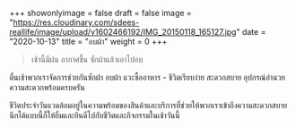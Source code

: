 +++
showonlyimage = false
draft = false
image = "https://res.cloudinary.com/sdees-reallife/image/upload/v1602466192/IMG_20150118_165127.jpg"
date = "2020-10-13"
title = "อบผ้า"
weight = 0
+++
> เช้านี้มีฝน อากาศชื้น ซักผ้าแล้วเอาไปอบ

ตื่นเช้าพวกเราจัดการช่วยกันซักผ้า อบผ้า แวะซื้ออาหาร - ชีวิตเรียบง่าย สะดวกสบาย อุปกรณ์อำนวยความสะดวกพร้อมครบครัน

ชีวิตประจำวันแวดล้อมอยู่ในความพร้อมของสินค้าและบริการที่ช่วยให้พวกเราเข้าถึงความสะดวกสบาย นึกได้แบบนี้ก็ให้ยิ้มและยินดีไปกับชีวิตและกิจกรรมในเช้าวันนี้
